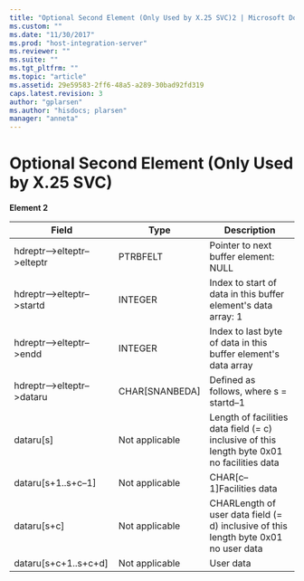 ```yaml
---
title: "Optional Second Element (Only Used by X.25 SVC)2 | Microsoft Docs"
ms.custom: ""
ms.date: "11/30/2017"
ms.prod: "host-integration-server"
ms.reviewer: ""
ms.suite: ""
ms.tgt_pltfrm: ""
ms.topic: "article"
ms.assetid: 29e59583-2ff6-48a5-a289-30bad92fd319
caps.latest.revision: 3
author: "gplarsen"
ms.author: "hisdocs; plarsen"
manager: "anneta"
---
```

# Optional Second Element (Only Used by X.25 SVC)
**Element 2**  


|           Field           |      Type      |                                         Description                                         |
|---------------------------|----------------|---------------------------------------------------------------------------------------------|
| hdreptr–>elteptr–>elteptr |    PTRBFELT    |                            Pointer to next buffer element: NULL                             |
| hdreptr–>elteptr–>startd  |    INTEGER     |                Index to start of data in this buffer element's data array: 1                |
|  hdreptr–>elteptr–>endd   |    INTEGER     |               Index to last byte of data in this buffer element's data array                |
| hdreptr–>elteptr–>dataru  | CHAR[SNANBEDA] |                           Defined as follows, where s = startd–1                            |
|         dataru[s]         | Not applicable | Length of facilities data field (= c) inclusive of this length byte 0x01 no facilities data |
|    dataru[s+1..s+c–1]     | Not applicable |                                  CHAR[c–1]Facilities data                                   |
|        dataru[s+c]        | Not applicable |     CHARLength of user data field (= d) inclusive of this length byte 0x01 no user data     |
|   dataru[s+c+1..s+c+d]    | Not applicable |                                          User data                                          |

